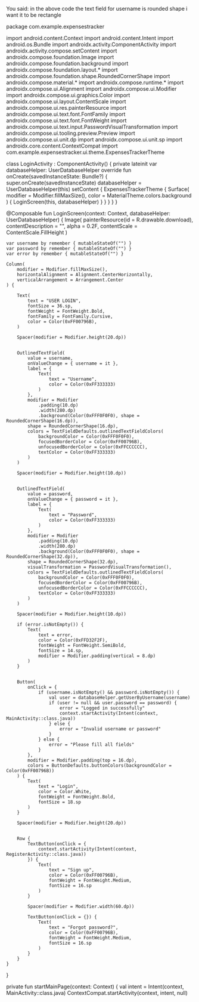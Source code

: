 
You said:
in the above code the text field for username is rounded shape i want it to be rectangle 

package com.example.expensestracker

import android.content.Context
import android.content.Intent
import android.os.Bundle
import androidx.activity.ComponentActivity
import androidx.activity.compose.setContent
import androidx.compose.foundation.Image
import androidx.compose.foundation.background
import androidx.compose.foundation.layout.*
import androidx.compose.foundation.shape.RoundedCornerShape
import androidx.compose.material.*
import androidx.compose.runtime.*
import androidx.compose.ui.Alignment
import androidx.compose.ui.Modifier
import androidx.compose.ui.graphics.Color
import androidx.compose.ui.layout.ContentScale
import androidx.compose.ui.res.painterResource
import androidx.compose.ui.text.font.FontFamily
import androidx.compose.ui.text.font.FontWeight
import androidx.compose.ui.text.input.PasswordVisualTransformation
import androidx.compose.ui.tooling.preview.Preview
import androidx.compose.ui.unit.dp
import androidx.compose.ui.unit.sp
import androidx.core.content.ContextCompat
import com.example.expensestracker.ui.theme.ExpensesTrackerTheme

class LoginActivity : ComponentActivity() {
    private lateinit var databaseHelper: UserDatabaseHelper
    override fun onCreate(savedInstanceState: Bundle?) {
        super.onCreate(savedInstanceState)
        databaseHelper = UserDatabaseHelper(this)
        setContent {
            ExpensesTrackerTheme {
                Surface(
                    modifier = Modifier.fillMaxSize(),
                    color = MaterialTheme.colors.background
                ) {
                    LoginScreen(this, databaseHelper)
                }
            }
        }
    }
}

@Composable
fun LoginScreen(context: Context, databaseHelper: UserDatabaseHelper) {
    Image(
        painterResource(id = R.drawable.download),
        contentDescription = "",
        alpha = 0.2F,
        contentScale = ContentScale.FillHeight
    )

    var username by remember { mutableStateOf("") }
    var password by remember { mutableStateOf("") }
    var error by remember { mutableStateOf("") }

    Column(
        modifier = Modifier.fillMaxSize(),
        horizontalAlignment = Alignment.CenterHorizontally,
        verticalArrangement = Arrangement.Center
    ) {

        Text(
            text = "USER LOGIN",
            fontSize = 36.sp,
            fontWeight = FontWeight.Bold,
            fontFamily = FontFamily.Cursive,
            color = Color(0xFF00796B),
        )

        Spacer(modifier = Modifier.height(20.dp))


        OutlinedTextField(
            value = username,
            onValueChange = { username = it },
            label = {
                Text(
                    text = "Username",
                    color = Color(0xFF333333)
                )
            },
            modifier = Modifier
                .padding(10.dp)
                .width(280.dp)
                .background(Color(0xFFF0F0F0), shape = RoundedCornerShape(16.dp)),
            shape = RoundedCornerShape(16.dp),
            colors = TextFieldDefaults.outlinedTextFieldColors(
                backgroundColor = Color(0xFFF0F0F0),
                focusedBorderColor = Color(0xFF00796B),
                unfocusedBorderColor = Color(0xFFCCCCCC),
                textColor = Color(0xFF333333)
            )
        )

        Spacer(modifier = Modifier.height(10.dp))


        OutlinedTextField(
            value = password,
            onValueChange = { password = it },
            label = {
                Text(
                    text = "Password",
                    color = Color(0xFF333333)
                )
            },
            modifier = Modifier
                .padding(10.dp)
                .width(280.dp)
                .background(Color(0xFFF0F0F0), shape = RoundedCornerShape(32.dp)),
            shape = RoundedCornerShape(32.dp),
            visualTransformation = PasswordVisualTransformation(),
            colors = TextFieldDefaults.outlinedTextFieldColors(
                backgroundColor = Color(0xFFF0F0F0),
                focusedBorderColor = Color(0xFF00796B),
                unfocusedBorderColor = Color(0xFFCCCCCC),
                textColor = Color(0xFF333333)
            )
        )

        Spacer(modifier = Modifier.height(10.dp))

        if (error.isNotEmpty()) {
            Text(
                text = error,
                color = Color(0xFFD32F2F),
                fontWeight = FontWeight.SemiBold,
                fontSize = 14.sp,
                modifier = Modifier.padding(vertical = 8.dp)
            )
        }


        Button(
            onClick = {
                if (username.isNotEmpty() && password.isNotEmpty()) {
                    val user = databaseHelper.getUserByUsername(username)
                    if (user != null && user.password == password) {
                        error = "Logged in successfully"
                        context.startActivity(Intent(context, MainActivity::class.java))
                    } else {
                        error = "Invalid username or password"
                    }
                } else {
                    error = "Please fill all fields"
                }
            },
            modifier = Modifier.padding(top = 16.dp),
            colors = ButtonDefaults.buttonColors(backgroundColor = Color(0xFF00796B))
        ) {
            Text(
                text = "Login",
                color = Color.White,
                fontWeight = FontWeight.Bold,
                fontSize = 18.sp
            )
        }

        Spacer(modifier = Modifier.height(20.dp))

       
        Row {
            TextButton(onClick = {
                context.startActivity(Intent(context, RegisterActivity::class.java))
            }) {
                Text(
                    text = "Sign up",
                    color = Color(0xFF00796B),
                    fontWeight = FontWeight.Medium,
                    fontSize = 16.sp
                )
            }

            Spacer(modifier = Modifier.width(60.dp))

            TextButton(onClick = {}) {
                Text(
                    text = "Forgot password?",
                    color = Color(0xFF00796B),
                    fontWeight = FontWeight.Medium,
                    fontSize = 16.sp
                )
            }
        }
    }
}

private fun startMainPage(context: Context) {
    val intent = Intent(context, MainActivity::class.java)
    ContextCompat.startActivity(context, intent, null)

